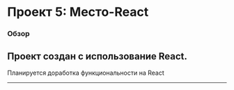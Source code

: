 # Проект 5: Место-React

### Обзор

Проект создан с использование React. 
---

Планируется доработка функциональности на React

---

